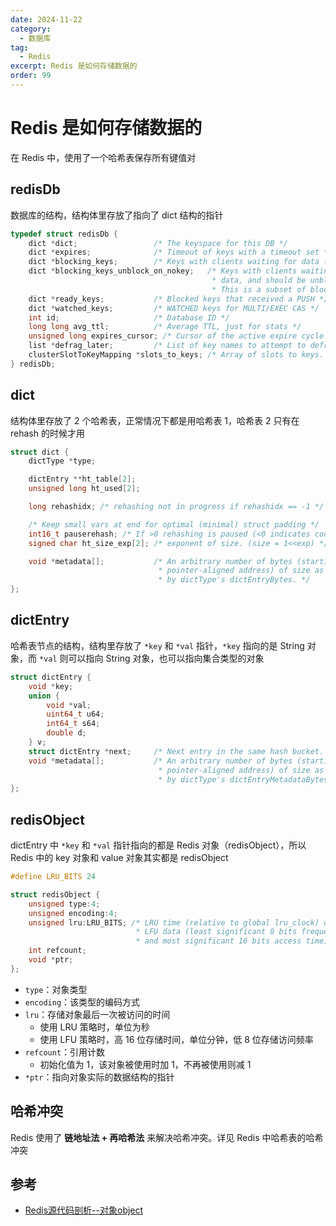 ```yaml
---
date: 2024-11-22
category:
  - 数据库
tag:
  - Redis
excerpt: Redis 是如何存储数据的
order: 99
---
```


# Redis 是如何存储数据的

在 Redis 中，使用了一个哈希表保存所有键值对

## redisDb

数据库的结构，结构体里存放了指向了 dict 结构的指针

```c
typedef struct redisDb {
    dict *dict;                 /* The keyspace for this DB */
    dict *expires;              /* Timeout of keys with a timeout set */
    dict *blocking_keys;        /* Keys with clients waiting for data (BLPOP)*/
    dict *blocking_keys_unblock_on_nokey;   /* Keys with clients waiting for
                                             * data, and should be unblocked if key is deleted (XREADEDGROUP).
                                             * This is a subset of blocking_keys*/
    dict *ready_keys;           /* Blocked keys that received a PUSH */
    dict *watched_keys;         /* WATCHED keys for MULTI/EXEC CAS */
    int id;                     /* Database ID */
    long long avg_ttl;          /* Average TTL, just for stats */
    unsigned long expires_cursor; /* Cursor of the active expire cycle. */
    list *defrag_later;         /* List of key names to attempt to defrag one by one, gradually. */
    clusterSlotToKeyMapping *slots_to_keys; /* Array of slots to keys. Only used in cluster mode (db 0). */
} redisDb;
```

## dict

结构体里存放了 2 个哈希表，正常情况下都是用哈希表 1，哈希表 2 只有在 rehash 的时候才用

```c
struct dict {
    dictType *type;

    dictEntry **ht_table[2];
    unsigned long ht_used[2];

    long rehashidx; /* rehashing not in progress if rehashidx == -1 */

    /* Keep small vars at end for optimal (minimal) struct padding */
    int16_t pauserehash; /* If >0 rehashing is paused (<0 indicates coding error) */
    signed char ht_size_exp[2]; /* exponent of size. (size = 1<<exp) */

    void *metadata[];           /* An arbitrary number of bytes (starting at a
                                 * pointer-aligned address) of size as defined
                                 * by dictType's dictEntryBytes. */
};
```

## dictEntry

哈希表节点的结构，结构里存放了 `*key` 和 `*val` 指针，`*key` 指向的是 String 对象，而 `*val` 则可以指向 String 对象，也可以指向集合类型的对象

```c
struct dictEntry {
    void *key;
    union {
        void *val;
        uint64_t u64;
        int64_t s64;
        double d;
    } v;
    struct dictEntry *next;     /* Next entry in the same hash bucket. */
    void *metadata[];           /* An arbitrary number of bytes (starting at a
                                 * pointer-aligned address) of size as returned
                                 * by dictType's dictEntryMetadataBytes(). */
};
```

## redisObject

dictEntry 中 `*key` 和 `*val` 指针指向的都是 Redis 对象（redisObject），所以 Redis 中的 key 对象和 value 对象其实都是 redisObject

```c
#define LRU_BITS 24

struct redisObject {
    unsigned type:4;
    unsigned encoding:4;
    unsigned lru:LRU_BITS; /* LRU time (relative to global lru_clock) or
                            * LFU data (least significant 8 bits frequency
                            * and most significant 16 bits access time). */
    int refcount;
    void *ptr;
};
```

- `type`：对象类型
- `encoding`：该类型的编码方式
- `lru`：存储对象最后一次被访问的时间
  - 使用 LRU 策略时，单位为秒
  - 使用 LFU 策略时，高 16 位存储时间，单位分钟，低 8 位存储访问频率
- `refcount`：引用计数
  - 初始化值为 1，该对象被使用时加 1，不再被使用则减 1
- `*ptr`：指向对象实际的数据结构的指针

## 哈希冲突

Redis 使用了 **链地址法 + 再哈希法** 来解决哈希冲突。详见 Redis 中哈希表的哈希冲突

## 参考

- [Redis源代码剖析--对象object](https://www.cnblogs.com/cxchanpin/p/7355106.html)
